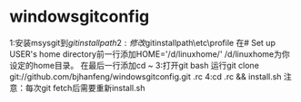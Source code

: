 windowsgitconfig
================

1:安装msysgit到$gitinstallpath
2:修改$gitinstallpath\etc\profile
	在# Set up USER's home directory前一行添加HOME='/d/linuxhome/' /d/linuxhome为你设定的home目录。
	在最后一行添加cd ~
3:打开git bash 运行git clone git://github.com/bjhanfeng/windowsgitconfig.git .rc
4:cd .rc && install.sh
注意：每次git fetch后需要重新install.sh